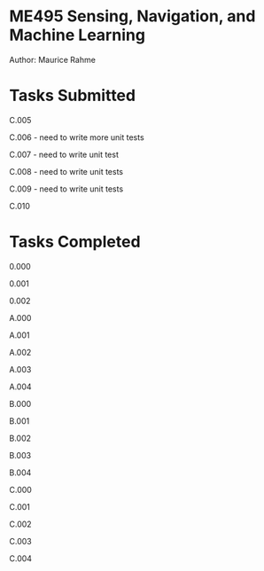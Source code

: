 # ME495 Sensing, Navigation, and Machine Learning
Author: Maurice Rahme

# Tasks Submitted
<!-- TODO: general cleanup of rigid2d.cpp (constructor calls) -->
<!-- TODO: cleanup namespace -->

C.005

C.006 - need to write more unit tests

C.007 - need to write unit test

C.008 - need to write unit tests

C.009 - need to write unit tests

C.010

# Tasks Completed

0.000

0.001

0.002

A.000

A.001

A.002

A.003

A.004

B.000

B.001

B.002

B.003

B.004

C.000

C.001

C.002

C.003

C.004

